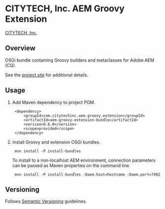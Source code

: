 # CITYTECH, Inc. AEM Groovy Extension

[CITYTECH, Inc.](http://www.citytechinc.com)

## Overview

OSGi bundle containing Groovy builders and metaclasses for Adobe AEM (CQ).

See the [project site](http://code.citytechinc.com/aem-groovy-extension) for additional details.

## Usage

1. Add Maven dependency to project POM.

        <dependency>
            <groupId>com.citytechinc.aem.groovy.extension</groupId>
            <artifactId>aem-groovy-extension-bundle</artifactId>
            <version>0.6.0</version>
            <scope>provided</scope>
        </dependency>

2. Install Groovy and extension OSGi bundles.

        mvn install -P install-bundles

    To install to a non-localhost AEM environment, connection parameters can be passed as Maven properties on the command line.

        mvn install -P install-bundles -Daem.host=hostname -Daem.port=7402

## Versioning

Follows [Semantic Versioning](http://semver.org/) guidelines.